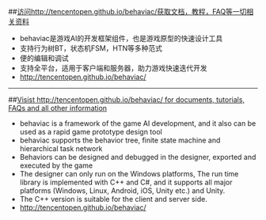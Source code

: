 ##[访问http://tencentopen.github.io/behaviac/获取文档，教程，FAQ等一切相关资料](http://tencentopen.github.io/behaviac/)

 - behaviac是游戏AI的开发框架组件，也是游戏原型的快速设计工具
 - 支持行为树BT，状态机FSM，HTN等多种范式
 - 便的编辑和调试
 - 支持全平台，适用于客户端和服务器，助力游戏快速迭代开发
 - http://tencentopen.github.io/behaviac/

---------------------------------------------
##[Visist http://tencentopen.github.io/behaviac/ for documents, tutorials, FAQs and all other information](http://tencentopen.github.io/behaviac/)

 - behaviac is a framework of the game AI development, and it also can be used as a rapid game prototype design tool
 - behaviac supports the behavior tree, finite state machine and hierarchical task network
 - Behaviors can be designed and debugged in the designer, exported and executed by the game
 - The designer can only run on the Windows platforms, The run time library is implemented with C++ and C#, and it supports all major platforms (Windows, Linux, Android, iOS, Unity etc.) and Unity. 
 - The C++ version is suitable for the client and server side. 
 - http://tencentopen.github.io/behaviac/
 
 